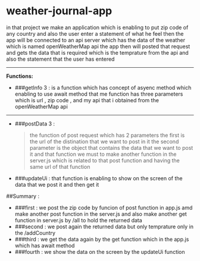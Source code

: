 weather-journal-app
=======

in that project we make an application which is enabling to put zip code of any country and also the user enter a statement of what he feel 
then the app will be connected to an api server which has the data of the weather which is named openWeatherMap api
the app then will posted that request and gets the data that is required which is the temprature from the api and also the statement that the user has entered

---------------------------------------


**Functions:**

  * ###getInfo 3 : is a function which has concept of asyenc method which enabling to use await method
  that me function has three parameters which is url , zip code , and my api that i obtained from the openWeatherMap api
  ---------------
  * ###postData 3 : 
      >  the function of post request which has 2 parameters
      >  the first is the url of the distination that we want to post in it
      >  the second parameter is the object that contains the data that we want to post it
      >  and that function we must to make another function in the server.js which is
      >  related to that post function and having the same url of that function


  * ###updateUi : that function is enabling to show on the screen of the data that we post it and then get it


##Summary :
* ###first : we post the zip code by funcion of post function in app.js amd make another post function in the server.js and also make another get function in server.js by /all to hold the returned data
* ###second : we post again the returned data but only temprature only in the /addCountry
* ###third : we get the data again by the get function which  in the app.js which has await method 
* ###fourth : we show the data on the screen by the updateUi function




